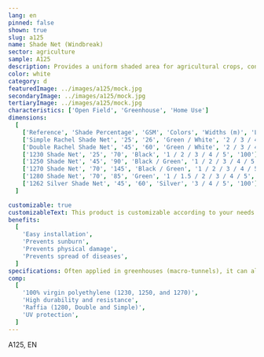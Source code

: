 ```yaml
---
lang: en
pinned: false
shown: true
slug: a125
name: Shade Net (Windbreak)
sector: agriculture
sample: A125
description: Provides a uniform shaded area for agricultural crops, controlling the incidence of sunlight and preventing physiological disorders such as sunburn. It also prevents the spread of plant diseases and protects against physical damage caused by wind.
color: white
category: d
featuredImage: ../images/a125/mock.jpg
secondaryImage: ../images/a125/mock.jpg
tertiaryImage: ../images/a125/mock.jpg
characteristics: ['Open Field', 'Greenhouse', 'Home Use']
dimensions:
  [
    ['Reference', 'Shade Percentage', 'GSM', 'Colors', 'Widths (m)', 'Length (m)'],
    ['Simple Rachel Shade Net', '25', '26', 'Green / White', '2 / 3 / 4 / 5', '120'],
    ['Double Rachel Shade Net', '45', '60', 'Green / White', '2 / 3 / 4 / 5', '120'],
    ['1230 Shade Net', '25', '70', 'Black', '1 / 2 / 3 / 4 / 5', '100'],
    ['1250 Shade Net', '45', '90', 'Black / Green', '1 / 2 / 3 / 4 / 5', '100'],
    ['1270 Shade Net', '70', '145', 'Black / Green', '1 / 2 / 3 / 4 / 5', '100'],
    ['1280 Shade Net', '70', '85', 'Green', '1 / 1.5 / 2 / 3 / 4 / 5', '125'],
    ['1262 Silver Shade Net', '45', '60', 'Silver', '3 / 4 / 5', '100'],
  ]

customizable: true
customizableText: This product is customizable according to your needs. Contact us for more information.
benefits:
  [
    'Easy installation',
    'Prevents sunburn',
    'Prevents physical damage',
    'Prevents spread of diseases',
  ]
specifications: Often applied in greenhouses (macro-tunnels), it can also be used as a shelter net, windbreak, fence, or even as livestock shelter. It can also be used as a covering net for parking lots and/or swimming pools.
comp:
  [
    '100% virgin polyethylene (1230, 1250, and 1270)',
    'High durability and resistance',
    'Raffia (1280, Double and Simple)',
    'UV protection',
  ]
---
```


A125, EN
